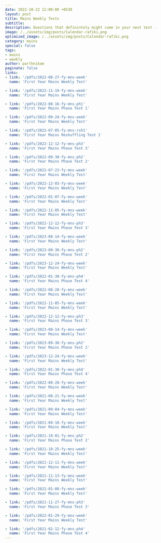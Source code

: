 ```yaml
---
date: 2022-10-22 12:00:00 +0530
layout: post
title: Mains Weekly Tests
subtitle: 
description: Questions that definintely might come in your next test ... 
image: /../assets/img/posts/Calendar-rafiki.png
optimized_image: /../assets/img/posts/Calendar-rafiki.png
category: mains 
special: false
tags: 
- mains
- weekly
author: parthnikam
paginate: false
links: 
- link: '/pdfs/2022-08-27-fy-mns-week'
  name: 'First Year Mains Weekly Test'

- link: '/pdfs/2022-11-19-fy-mns-week'
  name: 'First Year Mains Weekly Test'

- link: '/pdfs/2022-08-16-fy-mns-ph1'
  name: 'First Year Mains Phase Test 1'

- link: '/pdfs/2022-09-24-fy-mns-week'
  name: 'First Year Mains Weekly Test'

- link: '/pdfs/2022-07-05-fy-mns-rsh1'
  name: 'First Year Mains Reshuffling Test 1'

- link: '/pdfs/2022-12-12-fy-mns-ph3'
  name: 'First Year Mains Phase Test 3'

- link: '/pdfs/2022-09-30-fy-mns-ph2'
  name: 'First Year Mains Phase Test 2'

- link: '/pdfs/2022-07-23-fy-mns-week'
  name: 'First Year Mains Weekly Test'

- link: '/pdfs/2022-12-03-fy-mns-week'
  name: 'First Year Mains Weekly Test'

- link: '/pdfs/2022-01-07-fy-mns-week'
  name: 'First Year Mains Weekly Test'

- link: '/pdfs/2022-11-05-fy-mns-week'
  name: 'First Year Mains Weekly Test'

- link: '/pdfs/2022-12-12-fy-mns-ph3'
  name: 'First Year Mains Phase Test 3'

- link: '/pdfs/2023-08-14-fy-mns-week'
  name: 'First Year Mains Weekly Test'

- link: '/pdfs/2023-09-30-fy-mns-ph2'
  name: 'First Year Mains Phase Test 2'

- link: '/pdfs/2023-12-24-fy-mns-week'
  name: 'First Year Mains Weekly Test'

- link: '/pdfs/2022-01-30-fy-mns-ph4'
  name: 'First Year Mains Phase Test 4'

- link: '/pdfs/2022-08-28-fy-mns-week'
  name: 'First Year Mains Weekly Test'

- link: '/pdfs/2022-11-05-fy-mns-week'
  name: 'First Year Mains Weekly Test'

- link: '/pdfs/2022-12-12-fy-mns-ph3'
  name: 'First Year Mains Phase Test 3'

- link: '/pdfs/2023-08-14-fy-mns-week'
  name: 'First Year Mains Weekly Test'

- link: '/pdfs/2023-09-30-fy-mns-ph2'
  name: 'First Year Mains Phase Test 2'

- link: '/pdfs/2023-12-24-fy-mns-week'
  name: 'First Year Mains Weekly Test'

- link: '/pdfs/2022-01-30-fy-mns-ph4'
  name: 'First Year Mains Phase Test 4'

- link: '/pdfs/2022-08-28-fy-mns-week'
  name: 'First Year Mains Weekly Test'

- link: '/pdfs/2021-08-21-fy-mns-week'
  name: 'First Year Mains Weekly Test'

- link: '/pdfs/2021-09-04-fy-mns-week'
  name: 'First Year Mains Weekly Test'

- link: '/pdfs/2021-09-18-fy-mns-week'
  name: 'First Year Mains Weekly Test'

- link: '/pdfs/2021-10-01-fy-mns-ph2'
  name: 'First Year Mains Phase Test 2'

- link: '/pdfs/2021-10-25-fy-mns-week'
  name: 'First Year Mains Weekly Test'

- link: '/pdfs/2021-12-11-fy-mns-week'
  name: 'First Year Mains Weekly Test'

- link: '/pdfs/2021-11-13-fy-mns-week'
  name: 'First Year Mains Weekly Test'

- link: '/pdfs/2022-01-08-fy-mns-week'
  name: 'First Year Mains Weekly Test'

- link: '/pdfs/2021-11-27-fy-mns-ph3'
  name: 'First Year Mains Phase Test 3'

- link: '/pdfs/2022-01-29-fy-mns-week'
  name: 'First Year Mains Weekly Test'

- link: '/pdfs/2021-02-12-fy-mns-ph4'
  name: 'First Year Mains Phase Test 4'
---
```




